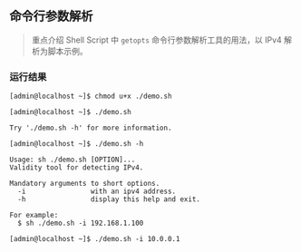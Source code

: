 ## 命令行参数解析

> 重点介绍 Shell Script 中 `getopts` 命令行参数解析工具的用法，以 IPv4 解析为脚本示例。


### 运行结果

```shell
[admin@localhost ~]$ chmod u+x ./demo.sh

[admin@localhost ~]$ ./demo.sh

Try './demo.sh -h' for more information.

[admin@localhost ~]$ ./demo.sh -h

Usage: sh ./demo.sh [OPTION]...
Validity tool for detecting IPv4.

Mandatory arguments to short options.
  -i                with an ipv4 address.
  -h                display this help and exit.

For example:
  $ sh ./demo.sh -i 192.168.1.100

[admin@localhost ~]$ ./demo.sh -i 10.0.0.1
```

